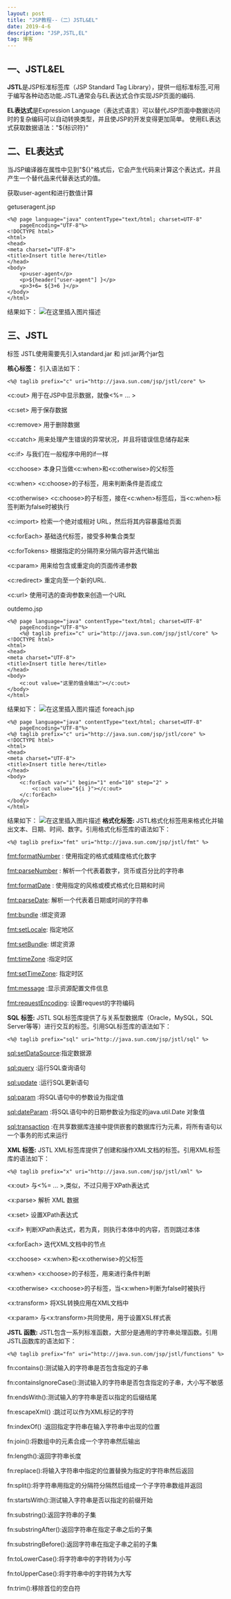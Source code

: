 ```yaml
---
layout: post
title: "JSP教程--（二）JSTL&EL"
date: 2019-4-6
description: "JSP,JSTL,EL"
tag: 博客
--- 
```


## 一、JSTL&EL

**JSTL**是JSP标准标签库（JSP Standard Tag Library），提供一组标准标签,可用于编写各种动态功能.JSTL通常会与EL表达式合作实现JSP页面的编码.

**EL表达式**是Expression Language（表达式语言）可以替代JSP页面中数据访问时的复杂编码可以自动转换类型，并且使JSP的开发变得更加简单。
使用EL表达式获取数据语法："${标识符}"


## 二、EL表达式
当JSP编译器在属性中见到"${}"格式后，它会产生代码来计算这个表达式，并且产生一个替代品来代替表达式的值。

获取user-agent和进行数值计算

getuseragent.jsp


    <%@ page language="java" contentType="text/html; charset=UTF-8"
        pageEncoding="UTF-8"%>
    <!DOCTYPE html>
    <html>
    <head>
    <meta charset="UTF-8">
    <title>Insert title here</title>
    </head>
    <body>
    	<p>user-agent</p>
    	<p>${header["user-agent"] }</p>
    	<p>3+6= ${3+6 }</p>
    </body>
    </html>

结果如下：
![在这里插入图片描述](https://img-blog.csdnimg.cn/20190406105103608.png)


## 三、JSTL

标签
JSTL使用需要先引入standard.jar 和 jstl.jar两个jar包

**核心标签：**
引入语法如下：

    <%@ taglib prefix="c" uri="http://java.sun.com/jsp/jstl/core" %>

<c:out>	用于在JSP中显示数据，就像<%= ... >

<c:set>	用于保存数据

<c:remove>	用于删除数据

<c:catch>	用来处理产生错误的异常状况，并且将错误信息储存起来

<c:if>	与我们在一般程序中用的if一样

<c:choose>	本身只当做<c:when>和<c:otherwise>的父标签

<c:when>	<c:choose>的子标签，用来判断条件是否成立

<c:otherwise>	<c:choose>的子标签，接在<c:when>标签后，当<c:when>标签判断为false时被执行

<c:import>	检索一个绝对或相对 URL，然后将其内容暴露给页面

<c:forEach>	基础迭代标签，接受多种集合类型

<c:forTokens>	根据指定的分隔符来分隔内容并迭代输出

<c:param>	用来给包含或重定向的页面传递参数

<c:redirect>	重定向至一个新的URL.

<c:url>	使用可选的查询参数来创造一个URL

outdemo.jsp

    <%@ page language="java" contentType="text/html; charset=UTF-8"
        pageEncoding="UTF-8"%>
        <%@ taglib prefix="c" uri="http://java.sun.com/jsp/jstl/core" %>
    <!DOCTYPE html>
    <html>
    <head>
    <meta charset="UTF-8">
    <title>Insert title here</title>
    </head>
    <body>
    	<c:out value="这里的值会输出"></c:out>
    </body>
    </html>

结果如下：
![在这里插入图片描述](https://img-blog.csdnimg.cn/20190405143608992.png)
foreach.jsp

    <%@ page language="java" contentType="text/html; charset=UTF-8"
        pageEncoding="UTF-8"%>
    <%@ taglib prefix="c" uri="http://java.sun.com/jsp/jstl/core" %>
    <!DOCTYPE html>
    <html>
    <head>
    <meta charset="UTF-8">
    <title>Insert title here</title>
    </head>
    <body>
    	<c:forEach var="i" begin="1" end="10" step="2" >
    		<c:out value="${i }"></c:out>
    	</c:forEach>
    </body>
    </html>

结果如下：
![在这里插入图片描述](https://img-blog.csdnimg.cn/20190405143937537.png)
**格式化标签:**
JSTL格式化标签用来格式化并输出文本、日期、时间、数字。引用格式化标签库的语法如下：

    <%@ taglib prefix="fmt" uri="http://java.sun.com/jsp/jstl/fmt" %>

<fmt:formatNumber> : 使用指定的格式或精度格式化数字

<fmt:parseNumber> :	解析一个代表着数字，货币或百分比的字符串

<fmt:formatDate> :	使用指定的风格或模式格式化日期和时间

<fmt:parseDate>:	解析一个代表着日期或时间的字符串

<fmt:bundle>	:绑定资源

<fmt:setLocale>:	指定地区

<fmt:setBundle>:	绑定资源

<fmt:timeZone>	:指定时区

<fmt:setTimeZone>:	指定时区

<fmt:message>	:显示资源配置文件信息

<fmt:requestEncoding>:	设置request的字符编码

**SQL 标签:**
JSTL SQL标签库提供了与关系型数据库（Oracle，MySQL，SQL Server等等）进行交互的标签。引用SQL标签库的语法如下：

    <%@ taglib prefix="sql" uri="http://java.sun.com/jsp/jstl/sql" %>

<sql:setDataSource>:指定数据源

<sql:query>	:运行SQL查询语句

<sql:update>	:运行SQL更新语句

<sql:param>	:将SQL语句中的参数设为指定值

<sql:dateParam>	:将SQL语句中的日期参数设为指定的java.util.Date 对象值

<sql:transaction>	:在共享数据库连接中提供嵌套的数据库行为元素，将所有语句以一个事务的形式来运行

**XML 标签:**
JSTL XML标签库提供了创建和操作XML文档的标签。引用XML标签库的语法如下：

    <%@ taglib prefix="x" uri="http://java.sun.com/jsp/jstl/xml" %>
<x:out>	与<%= ... >,类似，不过只用于XPath表达式

<x:parse>	解析 XML 数据

<x:set>	设置XPath表达式

<x:if>	判断XPath表达式，若为真，则执行本体中的内容，否则跳过本体

<x:forEach>	迭代XML文档中的节点

<x:choose>	<x:when>和<x:otherwise>的父标签

<x:when>	<x:choose>的子标签，用来进行条件判断

<x:otherwise>	<x:choose>的子标签，当<x:when>判断为false时被执行

<x:transform>	将XSL转换应用在XML文档中

<x:param>	与<x:transform>共同使用，用于设置XSL样式表

**JSTL 函数:**
JSTL包含一系列标准函数，大部分是通用的字符串处理函数。引用JSTL函数库的语法如下：

    <%@ taglib prefix="fn" uri="http://java.sun.com/jsp/jstl/functions" %>

fn:contains():测试输入的字符串是否包含指定的子串

fn:containsIgnoreCase():测试输入的字符串是否包含指定的子串，大小写不敏感

fn:endsWith():测试输入的字符串是否以指定的后缀结尾

fn:escapeXml()	:跳过可以作为XML标记的字符

fn:indexOf()	:返回指定字符串在输入字符串中出现的位置

fn:join():将数组中的元素合成一个字符串然后输出

fn:length():返回字符串长度

fn:replace():将输入字符串中指定的位置替换为指定的字符串然后返回

fn:split():将字符串用指定的分隔符分隔然后组成一个子字符串数组并返回

fn:startsWith():测试输入字符串是否以指定的前缀开始

fn:substring():返回字符串的子集

fn:substringAfter():返回字符串在指定子串之后的子集

fn:substringBefore():返回字符串在指定子串之前的子集

fn:toLowerCase():将字符串中的字符转为小写

fn:toUpperCase():将字符串中的字符转为大写

fn:trim():移除首位的空白符


